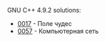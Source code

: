 GNU C++ 4.9.2 solutions:

- [0017](0017/solution.cpp) - Поле чудес
- [0057](0057/solution.cpp) - Компьютерная сеть
